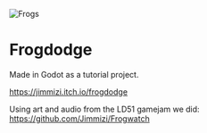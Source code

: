 ![Frogs](https://img.itch.zone/aW1nLzEwMjc3NTMwLnBuZw==/315x250%23c/CVILO7.png)

# Frogdodge
Made in Godot as a tutorial project.

https://jimmizi.itch.io/frogdodge

Using art and audio from the LD51 gamejam we did: https://github.com/Jimmizi/Frogwatch
